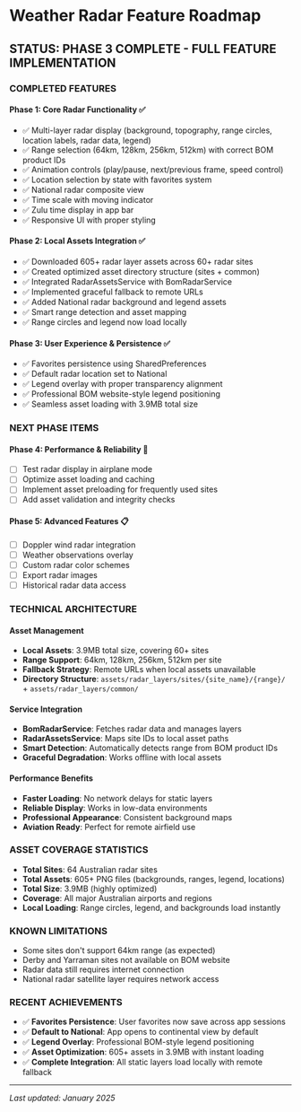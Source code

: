 # Weather Radar Feature Roadmap

## STATUS: PHASE 3 COMPLETE - FULL FEATURE IMPLEMENTATION

### COMPLETED FEATURES

#### Phase 1: Core Radar Functionality ✅
- ✅ Multi-layer radar display (background, topography, range circles, location labels, radar data, legend)
- ✅ Range selection (64km, 128km, 256km, 512km) with correct BOM product IDs
- ✅ Animation controls (play/pause, next/previous frame, speed control)
- ✅ Location selection by state with favorites system
- ✅ National radar composite view
- ✅ Time scale with moving indicator
- ✅ Zulu time display in app bar
- ✅ Responsive UI with proper styling

#### Phase 2: Local Assets Integration ✅
- ✅ Downloaded 605+ radar layer assets across 60+ radar sites
- ✅ Created optimized asset directory structure (sites + common)
- ✅ Integrated RadarAssetsService with BomRadarService
- ✅ Implemented graceful fallback to remote URLs
- ✅ Added National radar background and legend assets
- ✅ Smart range detection and asset mapping
- ✅ Range circles and legend now load locally

#### Phase 3: User Experience & Persistence ✅
- ✅ Favorites persistence using SharedPreferences
- ✅ Default radar location set to National
- ✅ Legend overlay with proper transparency alignment
- ✅ Professional BOM website-style legend positioning
- ✅ Seamless asset loading with 3.9MB total size

### NEXT PHASE ITEMS

#### Phase 4: Performance & Reliability 🚧
- [ ] Test radar display in airplane mode
- [ ] Optimize asset loading and caching
- [ ] Implement asset preloading for frequently used sites
- [ ] Add asset validation and integrity checks

#### Phase 5: Advanced Features 📋
- [ ] Doppler wind radar integration
- [ ] Weather observations overlay
- [ ] Custom radar color schemes
- [ ] Export radar images
- [ ] Historical radar data access

### TECHNICAL ARCHITECTURE

#### Asset Management
- **Local Assets**: 3.9MB total size, covering 60+ sites
- **Range Support**: 64km, 128km, 256km, 512km per site
- **Fallback Strategy**: Remote URLs when local assets unavailable
- **Directory Structure**: `assets/radar_layers/sites/{site_name}/{range}/` + `assets/radar_layers/common/`

#### Service Integration
- **BomRadarService**: Fetches radar data and manages layers
- **RadarAssetsService**: Maps site IDs to local asset paths
- **Smart Detection**: Automatically detects range from BOM product IDs
- **Graceful Degradation**: Works offline with local assets

#### Performance Benefits
- **Faster Loading**: No network delays for static layers
- **Reliable Display**: Works in low-data environments
- **Professional Appearance**: Consistent background maps
- **Aviation Ready**: Perfect for remote airfield use

### ASSET COVERAGE STATISTICS

- **Total Sites**: 64 Australian radar sites
- **Total Assets**: 605+ PNG files (backgrounds, ranges, legend, locations)
- **Total Size**: 3.9MB (highly optimized)
- **Coverage**: All major Australian airports and regions
- **Local Loading**: Range circles, legend, and backgrounds load instantly

### KNOWN LIMITATIONS

- Some sites don't support 64km range (as expected)
- Derby and Yarraman sites not available on BOM website
- Radar data still requires internet connection
- National radar satellite layer requires network access

### RECENT ACHIEVEMENTS

- ✅ **Favorites Persistence**: User favorites now save across app sessions
- ✅ **Default to National**: App opens to continental view by default
- ✅ **Legend Overlay**: Professional BOM-style legend positioning
- ✅ **Asset Optimization**: 605+ assets in 3.9MB with instant loading
- ✅ **Complete Integration**: All static layers load locally with remote fallback

---

*Last updated: January 2025*